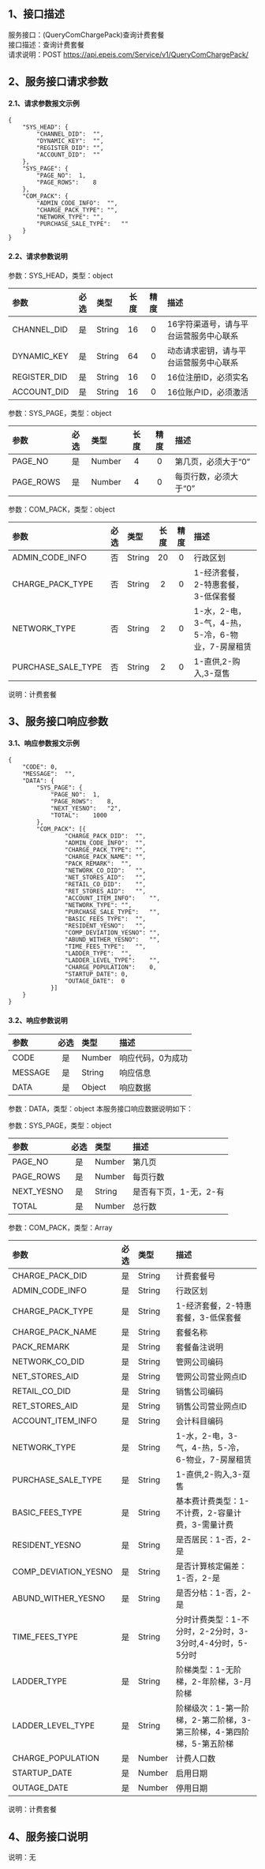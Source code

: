 ## 1、接口描述  
服务接口：(QueryComChargePack)查询计费套餐  
接口描述：查询计费套餐  
请求说明：POST https://api.epeis.com/Service/v1/QueryComChargePack/  
  
## 2、服务接口请求参数  
#### 2.1、请求参数报文示例  
~~~  
{
	"SYS_HEAD":	{
		"CHANNEL_DID":	"",
		"DYNAMIC_KEY":	"",
		"REGISTER_DID":	"",
		"ACCOUNT_DID":	""
	},
	"SYS_PAGE":	{
		"PAGE_NO":	1,
		"PAGE_ROWS":	8
	},
	"COM_PACK":	{
		"ADMIN_CODE_INFO":	"",
		"CHARGE_PACK_TYPE":	"",
		"NETWORK_TYPE":	"",
		"PURCHASE_SALE_TYPE":	""
	}
}  
~~~  
#### 2.2、请求参数说明  
参数：SYS_HEAD，类型：object  
  
| 参数 | 必选 | 类型 | 长度 | 精度 | 描述 |  
| :----------------- | :----: | :-------- | :----: | :----: | :---------------- |  
| CHANNEL_DID | 是 | String | 16 | 0 | 16字符渠道号，请与平台运营服务中心联系 |  
| DYNAMIC_KEY | 是 | String | 64 | 0 | 动态请求密钥，请与平台运营服务中心联系 |  
| REGISTER_DID      |  是  | String   | 16 | 0 | 16位注册ID，必须实名 |  
| ACCOUNT_DID       |  是  | String   | 16 | 0 | 16位账户ID，必须激活 |  
  
参数：SYS_PAGE，类型：object  
  
| 参数 | 必选 | 类型 | 长度 | 精度 | 描述 |  
| :----------------- | :----: | :-------- | :----: | :----: | :---------------- |  
| PAGE_NO       |  是  | Number   | 4 | 0 | 第几页，必须大于“0” |  
| PAGE_ROWS     |  是  | Number   | 4 | 0 | 每页行数，必须大于“0” |  
  
参数：COM_PACK，类型：object  
  
| 参数              | 必选 | 类型     | 长度 | 精度 | 描述             |  
| :----------------- | :----: | :-------- | :----: | :----: | :---------------- |  
| ADMIN_CODE_INFO |  否  | String   | 20 | 0 | 行政区划 |  
| CHARGE_PACK_TYPE |  否  | String   | 2 | 0 | 1-经济套餐，2-特惠套餐，3-低保套餐 |  
| NETWORK_TYPE |  否  | String   | 2 | 0 | 1-水，2-电，3-气，4-热，5-冷，6-物业，7-房屋租赁 |  
| PURCHASE_SALE_TYPE |  否  | String   | 2 | 0 | 1-直供,2-购入,3-趸售 |  
  
说明：计费套餐  
  
## 3、服务接口响应参数  
#### 3.1、响应参数报文示例  
~~~  
{
	"CODE":	0,
	"MESSAGE":	"",
	"DATA":	{
		"SYS_PAGE":	{
			"PAGE_NO":	1,
			"PAGE_ROWS":	8,
			"NEXT_YESNO":	"2",
			"TOTAL":	1000
		},
		"COM_PACK":	[{
				"CHARGE_PACK_DID":	"",
				"ADMIN_CODE_INFO":	"",
				"CHARGE_PACK_TYPE":	"",
				"CHARGE_PACK_NAME":	"",
				"PACK_REMARK":	"",
				"NETWORK_CO_DID":	"",
				"NET_STORES_AID":	"",
				"RETAIL_CO_DID":	"",
				"RET_STORES_AID":	"",
				"ACCOUNT_ITEM_INFO":	"",
				"NETWORK_TYPE":	"",
				"PURCHASE_SALE_TYPE":	"",
				"BASIC_FEES_TYPE":	"",
				"RESIDENT_YESNO":	"",
				"COMP_DEVIATION_YESNO":	"",
				"ABUND_WITHER_YESNO":	"",
				"TIME_FEES_TYPE":	"",
				"LADDER_TYPE":	"",
				"LADDER_LEVEL_TYPE":	"",
				"CHARGE_POPULATION":	0,
				"STARTUP_DATE":	0,
				"OUTAGE_DATE":	0
			}]
	}
}  
~~~  
#### 3.2、响应参数说明  
  
| 参数              | 必选 | 类型     | 描述             |  
| :----------------- | :----: | :-------- | :---------------- |  
| CODE | 是 | Number | 响应代码，0为成功 |  
| MESSAGE | 是 | String | 响应信息 |  
| DATA | 是 | Object | 响应数据 |  
  
参数：DATA，类型：object 本服务接口响应数据说明如下：  
  
参数：SYS_PAGE，类型：object  
  
| 参数              | 必选 | 类型     | 描述             |  
| :----------------- | :----: | :-------- | :---------------- |  
| PAGE_NO       |  是  | Number   | 第几页 |  
| PAGE_ROWS     |  是  | Number   | 每页行数 |  
| NEXT_YESNO    |  是  | String   | 是否有下页，1-无，2-有 |  
| TOTAL         |  是  | Number   | 总行数 |  
  
参数：COM_PACK，类型：Array  
  

| 参数              | 必选 | 类型     | 描述             |  
| :----------------- | :----: | :-------- | :---------------- |  
| CHARGE_PACK_DID |  是  | String   | 计费套餐号 |  
| ADMIN_CODE_INFO |  是  | String   | 行政区划 |  
| CHARGE_PACK_TYPE |  是  | String   | 1-经济套餐，2-特惠套餐，3-低保套餐 |  
| CHARGE_PACK_NAME |  是  | String   | 套餐名称 |  
| PACK_REMARK |  是  | String   | 套餐备注说明 |  
| NETWORK_CO_DID |  是  | String   | 管网公司编码 |  
| NET_STORES_AID |  是  | String   | 管网公司营业网点ID |  
| RETAIL_CO_DID |  是  | String   | 销售公司编码 |  
| RET_STORES_AID |  是  | String   | 销售公司营业网点ID |  
| ACCOUNT_ITEM_INFO |  是  | String   | 会计科目编码 |  
| NETWORK_TYPE |  是  | String   | 1-水，2-电，3-气，4-热，5-冷，6-物业，7-房屋租赁 |  
| PURCHASE_SALE_TYPE |  是  | String   | 1-直供,2-购入,3-趸售 |  
| BASIC_FEES_TYPE |  是  | String   | 基本费计费类型：1-不计费，2-容量计费，3-需量计费 |  
| RESIDENT_YESNO |  是  | String   | 是否居民：1-否，2-是 |  
| COMP_DEVIATION_YESNO |  是  | String   | 是否计算核定偏差：1-否，2-是 |  
| ABUND_WITHER_YESNO |  是  | String   | 是否分枯：1-否，2-是 |  
| TIME_FEES_TYPE |  是  | String   | 分时计费类型：1-不分时，2-2分时，3-3分时,4-4分时，5-5分时 |  
| LADDER_TYPE |  是  | String   | 阶梯类型：1-无阶梯，2-年阶梯，3-月阶梯 |  
| LADDER_LEVEL_TYPE |  是  | String   | 阶梯级次：1-第一阶梯，2-第二阶梯，3-第三阶梯，4-第四阶梯，5-第五阶梯 |  
| CHARGE_POPULATION |  是  | Number   | 计费人口数 |  
| STARTUP_DATE |  是  | Number   | 启用日期 |  
| OUTAGE_DATE |  是  | Number   | 停用日期 |  
  
说明：计费套餐  
## 4、服务接口说明  
说明：无  
